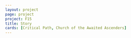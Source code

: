 ```yaml
---
layout: project
page: project
project: F15
title: Story
cards: [Critical Path, Church of the Awaited Ascenders]
---
```

